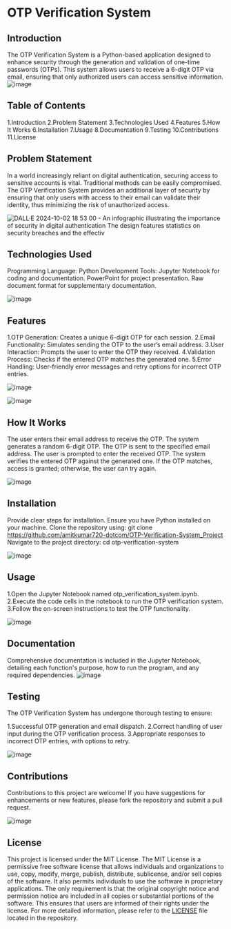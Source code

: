 # OTP Verification System

## Introduction
 The OTP Verification System is a Python-based application designed to enhance security through the generation and validation of one-time passwords (OTPs). This system allows users to receive a 6-digit OTP via email, ensuring that only authorized users can access sensitive information.
 ![image](https://github.com/user-attachments/assets/156eb794-3c47-427d-b08f-f7b4c0868215)


## Table of Contents


1.Introduction
2.Problem Statement
3.Technologies Used
4.Features
5.How It Works
6.Installation
7.Usage
8.Documentation
9.Testing
10.Contributions
11.License



 ## Problem Statement
In a world increasingly reliant on digital authentication, securing access to sensitive accounts is vital. Traditional methods can be easily compromised. The OTP Verification System provides an additional layer of security by ensuring that only users with access to their email can validate their identity, thus minimizing the risk of unauthorized access.

![DALL·E 2024-10-02 18 53 00 - An infographic illustrating the importance of security in digital authentication  The design features statistics on security breaches and the effectiv](https://github.com/user-attachments/assets/88ede8c9-90d3-40ce-8545-e7edf2cd13b2)


## Technologies Used
Programming Language: Python
Development Tools:
Jupyter Notebook for coding and documentation.
PowerPoint for project presentation.
Raw document format for supplementary documentation.

![image](https://github.com/user-attachments/assets/8d6fe341-ad88-4c97-a776-7649a88486fb)

## Features
1.OTP Generation: Creates a unique 6-digit OTP for each session.
2.Email Functionality: Simulates sending the OTP to the user’s email address.
3.User Interaction: Prompts the user to enter the OTP they received.
4.Validation Process: Checks if the entered OTP matches the generated one.
5.Error Handling: User-friendly error messages and retry options for incorrect OTP entries.

![image](https://github.com/user-attachments/assets/ff233cb4-4b5d-496d-a45a-33e63de57892)

![image](https://github.com/user-attachments/assets/f9828ed9-5910-4eeb-b708-be180cee015f)





## How It Works

The user enters their email address to receive the OTP.
The system generates a random 6-digit OTP.
The OTP is sent to the specified email address.
The user is prompted to enter the received OTP.
The system verifies the entered OTP against the generated one.
If the OTP matches, access is granted; otherwise, the user can try again.

![image](https://github.com/user-attachments/assets/5ecc03bd-35b5-42c1-bb32-6ec640a5390b)


## Installation
Provide clear steps for installation.
Ensure you have Python installed on your machine.
Clone the repository using:
git clone https://github.com/amitkumar720-dotcom/OTP-Verification-System_Project
Navigate to the project directory:
cd otp-verification-system

![image](https://github.com/user-attachments/assets/197394dd-8165-4a00-9280-59982086c5e8)





## Usage
1.Open the Jupyter Notebook named otp_verification_system.ipynb.
2.Execute the code cells in the notebook to run the OTP verification system.
3.Follow the on-screen instructions to test the OTP functionality.

![image](https://github.com/user-attachments/assets/a7cde1e3-60be-434d-b3f2-2ce339834921)


## Documentation
Comprehensive documentation is included in the Jupyter Notebook, detailing each function's purpose, how to run the program, and any required dependencies.
![image](https://github.com/user-attachments/assets/f0c277fc-3e2a-4793-be8d-4a1e368b744c)


## Testing
The OTP Verification System has undergone thorough testing to ensure:

1.Successful OTP generation and email dispatch.
2.Correct handling of user input during the OTP verification process.
3.Appropriate responses to incorrect OTP entries, with options to retry.

![image](https://github.com/user-attachments/assets/895284b7-84d7-47eb-831a-b58a35de365e)




## Contributions
Contributions to this project are welcome! If you have suggestions for enhancements or new features, please fork the repository and submit a pull request.

![image](https://github.com/user-attachments/assets/53023936-f6f3-4257-97c0-75ee01bf60f2)

## License
This project is licensed under the MIT License. The MIT License is a permissive free software license that allows individuals and organizations to use, copy, modify, merge, publish, distribute, sublicense, and/or sell copies of the software. It also permits individuals to use the software in proprietary applications. The only requirement is that the original copyright notice and permission notice are included in all copies or substantial portions of the software. This ensures that users are informed of their rights under the license. For more detailed information, please refer to the [LICENSE](LICENSE) file located in the repository.
